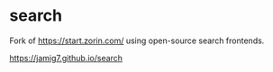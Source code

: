 # search
Fork of https://start.zorin.com/ using open-source search frontends.

https://jamig7.github.io/search

